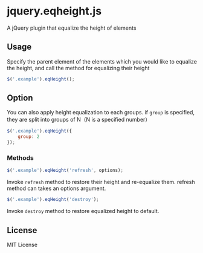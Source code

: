 # jquery.eqheight.js

A jQuery plugin that equalize the height of elements

## Usage
Specify the parent element of the elements which you would like to equalize the height,
and call the method for equalizing their height

```js
$('.example').eqHeight();
```

## Option
You can also apply height equalization to each groups.
if `group` is specified,  they are split into groups of N（N is a specified number）

```js
$('.example').eqHeight({
	group: 2 
});
```

### Methods
```js
$('.example').eqHeight('refresh', options);
```
Invoke `refresh` method to restore their height and re-equalize them.
refresh method can takes an options argument.


```js
$('.example').eqHeight('destroy');
```
Invoke `destroy` method to restore equalized height to default.

## License
MIT License